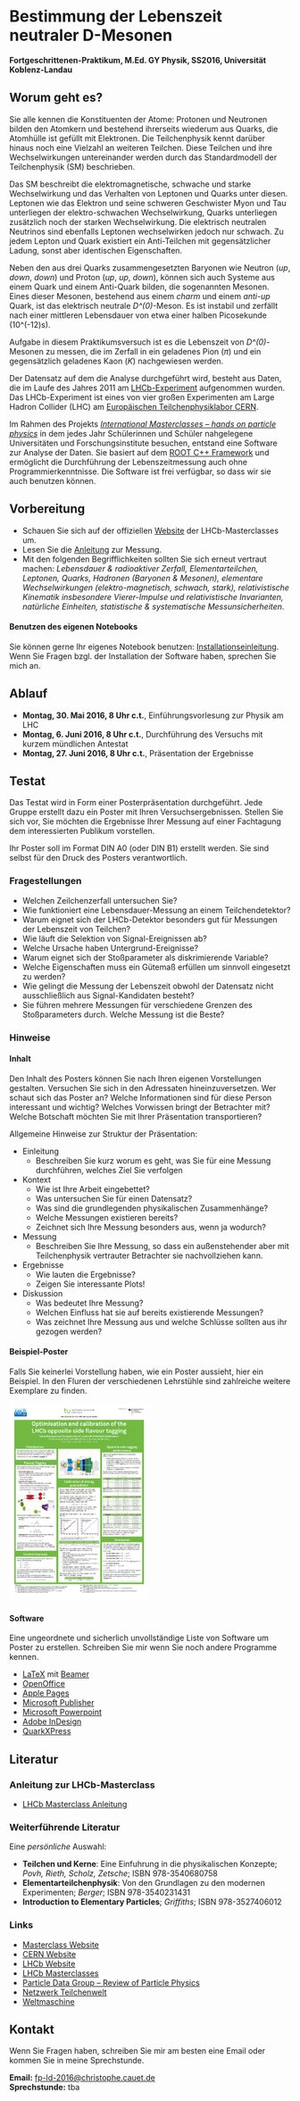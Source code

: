 # Bestimmung der Lebenszeit neutraler D-Mesonen
**Fortgeschrittenen-Praktikum, M.Ed. GY Physik, SS2016, Universität Koblenz-Landau**

## Worum geht es?

Sie alle kennen die Konstituenten der Atome: Protonen und Neutronen bilden den Atomkern und bestehend ihrerseits wiederum aus Quarks, die Atomhülle ist gefüllt mit Elektronen. Die Teilchenphysik kennt darüber hinaus noch eine Vielzahl an weiteren Teilchen. Diese Teilchen und ihre Wechselwirkungen untereinander werden durch das Standardmodell der Teilchenphysik (SM) beschrieben.

Das SM beschreibt die elektromagnetische, schwache und starke Wechselwirkung und das Verhalten von Leptonen und Quarks unter diesen. Leptonen wie das Elektron und seine schweren Geschwister Myon und Tau unterliegen der elektro-schwachen Wechselwirkung, Quarks unterliegen zusätzlich noch der starken Wechselwirkung. Die elektrisch neutralen Neutrinos sind ebenfalls Leptonen wechselwirken jedoch nur schwach. Zu jedem Lepton und Quark existiert ein Anti-Teilchen mit gegensätzlicher Ladung, sonst aber identischen Eigenschaften.

Neben den aus drei Quarks zusammengesetzten Baryonen wie Neutron (_up_, _down_, _down_) und Proton (_up_, _up_, _down_), können sich auch Systeme aus einem Quark und einem Anti-Quark bilden, die sogenannten Mesonen. Eines dieser Mesonen, bestehend aus einem _charm_ und einem _anti-up_ Quark, ist das elektrisch neutrale _D^(0)_-Meson. Es ist instabil und zerfällt nach einer mittleren Lebensdauer von etwa einer halben Picosekunde (10^(-12)s).

Aufgabe in diesem Praktikumsversuch ist es die Lebenszeit von _D^(0)_-Mesonen zu messen, die im Zerfall in ein geladenes Pion (_π_) und ein gegensätzlich geladenes Kaon (_K_) nachgewiesen werden. 

Der Datensatz auf dem die Analyse durchgeführt wird, besteht aus Daten, die im Laufe des Jahres 2011 am [LHCb-Experiment](http://lhcb-public.web.cern.ch/lhcb-public/) aufgenommen wurden. Das LHCb-Experiment ist eines von vier großen Experimenten am Large Hadron Collider (LHC) am [Europäischen Teilchenphysiklabor CERN](http://home.cern). 

Im Rahmen des Projekts [_International Masterclasses – hands on particle physics_](http://www.physicsmasterclasses.org) in dem jedes Jahr Schülerinnen und Schüler nahgelegene Universitäten und Forschungsinstitute besuchen, entstand eine Software zur Analyse der Daten. Sie basiert auf dem [ROOT C++ Framework](https://root.cern.ch) und ermöglicht die Durchführung der Lebenszeitmessung auch ohne Programmierkenntnisse. Die Software ist frei verfügbar, so dass wir sie auch benutzen können.

## Vorbereitung

* Schauen Sie sich auf der offiziellen [Website](http://lhcb-public.web.cern.ch/lhcb-public/en/LHCb-outreach/masterclasses/en/) der LHCb-Masterclasses um.
* Lesen Sie die [Anleitung](http://lhcb-public.web.cern.ch/lhcb-public/en/LHCb-outreach/masterclasses/DEinstructions.pdf) zur Messung.
* Mit den folgenden Begrifflichkeiten sollten Sie sich erneut vertraut machen: _Lebensdauer & radioaktiver Zerfall, Elementarteilchen, Leptonen, Quarks, Hadronen (Baryonen & Mesonen), elementare Wechselwirkungen (elektro-magnetisch, schwach, stark), relativistische Kinematik insbesondere Vierer-Impulse und relativistische Invarianten, natürliche Einheiten, statistische & systematische Messunsicherheiten_.

#### Benutzen des eigenen Notebooks

Sie können gerne Ihr eigenes Notebook benutzen: [Installationseinleitung](http://lhcb-public.web.cern.ch/lhcb-public/en/LHCb-outreach/masterclasses/en/Downloads.html). Wenn Sie Fragen bzgl. der Installation der Software haben, sprechen Sie mich an.

## Ablauf

* **Montag, 30. Mai 2016, 8 Uhr c.t.**, Einführungsvorlesung zur Physik am LHC
* **Montag, 6. Juni 2016, 8 Uhr c.t.**, Durchführung des Versuchs mit kurzem mündlichen Antestat
* **Montag, 27. Juni 2016, 8 Uhr c.t.**, Präsentation der Ergebnisse


## Testat

Das Testat wird in Form einer Posterpräsentation durchgeführt. Jede Gruppe erstellt dazu ein Poster mit Ihren Versuchsergebnissen. Stellen Sie sich vor, Sie möchten die Ergebnisse Ihrer Messung auf einer Fachtagung dem interessierten Publikum vorstellen. 

Ihr Poster soll im Format DIN A0 (oder DIN B1) erstellt werden. Sie sind selbst für den Druck des Posters verantwortlich.

### Fragestellungen

* Welchen Zeilchenzerfall untersuchen Sie?
* Wie funktioniert eine Lebensdauer-Messung an einem Teilchendetektor?
* Warum eignet sich der LHCb-Detektor besonders gut für Messungen der Lebenszeit von Teilchen?
* Wie läuft die Selektion von Signal-Ereignissen ab?
* Welche Ursache haben Untergrund-Ereignisse?
* Warum eignet sich der Stoßparameter als diskrimierende Variable?
* Welche Eigenschaften muss ein Gütemaß erfüllen um sinnvoll eingesetzt zu werden?
* Wie gelingt die Messung der Lebenszeit obwohl der Datensatz nicht ausschließlich aus Signal-Kandidaten besteht?
* Sie führen mehrere Messungen für verschiedene Grenzen des Stoßparameters durch. Welche Messung ist die Beste?

### Hinweise

#### Inhalt

Den Inhalt des Posters können Sie nach Ihren eigenen Vorstellungen gestalten. Versuchen Sie sich in den Adressaten hineinzuversetzen. Wer schaut sich das Poster an? Welche Informationen sind für diese Person interessant und wichtig? Welches Vorwissen bringt der Betrachter mit? Welche Botschaft möchten Sie mit Ihrer Präsentation transportieren?

Allgemeine Hinweise zur Struktur der Präsentation:

* Einleitung
    * Beschreiben Sie kurz worum es geht, was Sie für eine Messung durchführen, welches Ziel Sie verfolgen
* Kontext
    * Wie ist Ihre Arbeit eingebettet? 
    * Was untersuchen Sie für einen Datensatz? 
    * Was sind die grundlegenden physikalischen Zusammenhänge? 
    * Welche Messungen existieren bereits? 
    * Zeichnet sich Ihre Messung besonders aus, wenn ja wodurch?
* Messung
    * Beschreiben Sie Ihre Messung, so dass ein außenstehender aber mit Teilchenphysik vertrauter Betrachter sie nachvollziehen kann.
* Ergebnisse
    * Wie lauten die Ergebnisse? 
    * Zeigen Sie interessante Plots!
* Diskussion
    * Was bedeutet Ihre Messung? 
    * Welchen Einfluss hat sie auf bereits existierende Messungen? 
    * Was zeichnet Ihre Messung aus und welche Schlüsse sollten aus ihr gezogen werden?

#### Beispiel-Poster

Falls Sie keinerlei Vorstellung haben, wie ein Poster aussieht, hier ein Beispiel. In den Fluren der verschiedenen Lehrstühle sind zahlreiche weitere Exemplare zu finden.

<a href="/poster_example.pdf"><img src="poster_example.pdf" alt="poster" style="width: 250px;"/></a>

#### Software

Eine ungeordnete und sicherlich unvollständige Liste von Software um Poster zu erstellen. Schreiben Sie mir wenn Sie noch andere Programme kennen.

* [LaTeX](https://de.wikipedia.org/wiki/LaTeX) mit [Beamer](https://de.wikipedia.org/wiki/Beamer_(LaTeX))
* [OpenOffice](https://de.wikipedia.org/wiki/Apache_OpenOffice)
* [Apple Pages](https://de.wikipedia.org/wiki/Pages_(Software))
* [Microsoft Publisher](https://de.wikipedia.org/wiki/Microsoft_Publisher)
* [Microsoft Powerpoint](https://de.wikipedia.org/wiki/Microsoft_PowerPoint)
* [Adobe InDesign](https://de.wikipedia.org/wiki/Adobe_InDesign)
* [QuarkXPress](https://de.wikipedia.org/wiki/QuarkXPress)


## Literatur

### Anleitung zur LHCb-Masterclass

* [LHCb Masterclass Anleitung](http://lhcb-public.web.cern.ch/lhcb-public/en/LHCb-outreach/masterclasses/)

### Weiterführende Literatur

Eine _persönliche_ Auswahl:

* **Teilchen und Kerne**: Eine Einfuhrung in die physikalischen Konzepte; _Povh, Rieth, Scholz, Zetsche_; ISBN 978-3540680758
* **Elementarteilchenphysik**: Von den Grundlagen zu den modernen Experimenten; _Berger_; ISBN 978-3540231431
* **Introduction to Elementary Particles**; _Griffiths_; ISBN 978-3527406012

### Links

* [Masterclass Website](http://www.physicsmasterclasses.org/index.php)
* [CERN Website](http://home.cern)
* [LHCb Website](http://lhcb-public.web.cern.ch/lhcb-public/)
* [LHCb Masterclasses](http://lhcb-public.web.cern.ch/lhcb-public/en/LHCb-outreach/masterclasses/en/)
* [Particle Data Group – Review of Particle Physics](http://pdglive.lbl.gov/Viewer.action)
* [Netzwerk Teilchenwelt](http://www.teilchenwelt.de)
* [Weltmaschine](https://www.weltmaschine.de)

## Kontakt

Wenn Sie Fragen haben, schreiben Sie mir am besten eine Email oder kommen Sie in meine Sprechstunde.

**Email:** [fp-ld-2016@christophe.cauet.de](fp-ld-2016@christophe.cauet.de)   
**Sprechstunde:** tba

